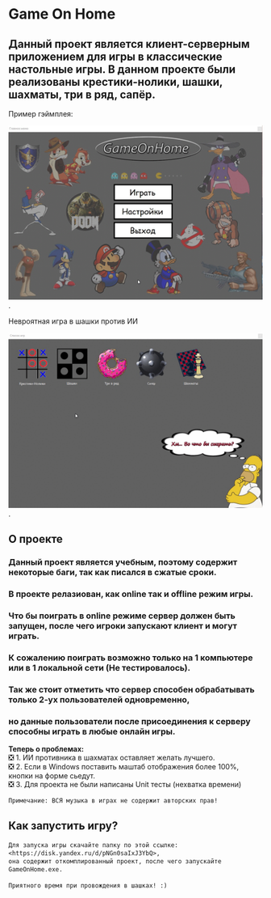 # Game On Home

## Данный проект является клиент-серверным приложением для игры в классические настольные игры. В данном проекте были реализованы крестики-нолики, шашки, шахматы, три в ряд, сапёр. 

Пример гэймплея:
 
 
 ![Alt text](gif/menu.gif).
 
 Невроятная игра в шашки против ИИ
 
 ![Alt text](gif/gameplay.gif).
 
 
## О проекте
	
### Данный проект является учебным, поэтому содержит некоторые баги, так как писался в сжатые сроки. 

### В проекте релазиован, как online так и offline режим игры. 

### Что бы поиграть в online режиме сервер должен быть запущен, после чего игроки запускают клиент и могут играть.
 
### К сожалению поиграть возможно только на 1 компьютере или в 1 локальной сети (Не тестировалось). 

### Так же стоит отметить что сервер способен обрабатывать только 2-ух пользователей одновременно, 

### но данные пользователи после присоединения к серверу способны играть в любые онлайн игры.   
	
**Теперь о проблемах:**  
:negative_squared_cross_mark:	1. ИИ противника в шахматах оставляет желать лучшего.    
:negative_squared_cross_mark:	2. Если в Windows поставить маштаб отображения более 100%, кнопки на форме сьедут.    
:negative_squared_cross_mark:	3. Для проекта не были написаны Unit тесты (нехватка времени)    
	
	Примечание: ВСЯ музыка в играх не содержит авторских прав!
	
## Как запустить игру? 
	
	Для запуска игры скачайте папку по этой ссылке: <https://disk.yandex.ru/d/pNGn0saIxJ3YbQ>, 
	она содержит откомплированный проект, после чего запускайте GameOnHome.exe. 
	
	Приятного время при провождения в шашках! :)
	
	